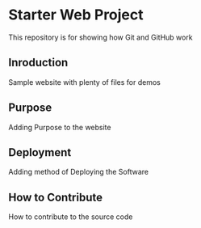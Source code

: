 # Starter Web Project

This repository is for showing how Git and GitHub work

## Inroduction

Sample website with plenty of files for demos

## Purpose
Adding Purpose to the website

## Deployment
Adding method of Deploying the Software

## How to Contribute
How to contribute to the source code

